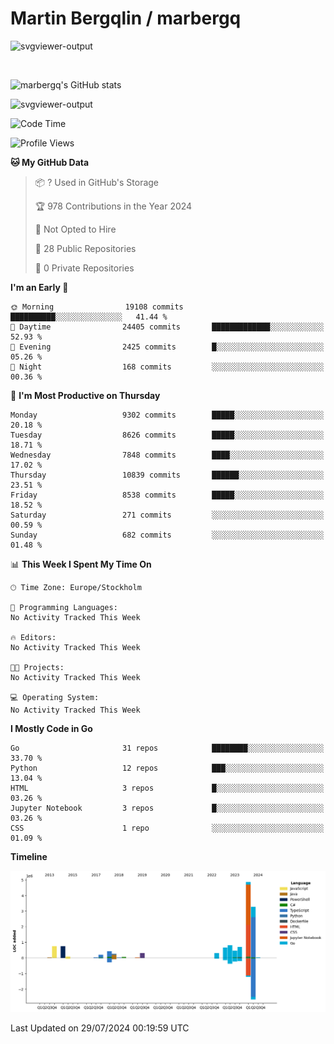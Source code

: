 # Martin Bergqlin / marbergq

![svgviewer-output](https://user-images.githubusercontent.com/2405410/206014777-22d41ecb-c24f-421d-b7d9-bba2cb5bb0de.svg)

<br>

<!--- [![Martin's Week](https://github-readme-stats.vercel.app/api/wakatime?username=marbergq&theme=dark)](https://github.com/anuraghazra/github-readme-stats) -->

![marbergq's GitHub stats](https://github-readme-stats.vercel.app/api?username=marbergq&count_private=true&show_icons=true)

![svgviewer-output](https://wakatime.com/badge/user/3f0a2069-6683-4e19-9a4a-7d21ea815067.svg)

<!--START_SECTION:waka-->
![Code Time](http://img.shields.io/badge/Code%20Time-4%2C232%20hrs%2013%20mins-blue)

![Profile Views](http://img.shields.io/badge/Profile%20Views-0-blue)

**🐱 My GitHub Data** 

> 📦 ? Used in GitHub's Storage 
 > 
> 🏆 978 Contributions in the Year 2024
 > 
> 🚫 Not Opted to Hire
 > 
> 📜 28 Public Repositories 
 > 
> 🔑 0 Private Repositories 
 > 
**I'm an Early 🐤** 

```text
🌞 Morning                19108 commits       ██████████░░░░░░░░░░░░░░░   41.44 % 
🌆 Daytime                24405 commits       █████████████░░░░░░░░░░░░   52.93 % 
🌃 Evening                2425 commits        █░░░░░░░░░░░░░░░░░░░░░░░░   05.26 % 
🌙 Night                  168 commits         ░░░░░░░░░░░░░░░░░░░░░░░░░   00.36 % 
```
📅 **I'm Most Productive on Thursday** 

```text
Monday                   9302 commits        █████░░░░░░░░░░░░░░░░░░░░   20.18 % 
Tuesday                  8626 commits        █████░░░░░░░░░░░░░░░░░░░░   18.71 % 
Wednesday                7848 commits        ████░░░░░░░░░░░░░░░░░░░░░   17.02 % 
Thursday                 10839 commits       ██████░░░░░░░░░░░░░░░░░░░   23.51 % 
Friday                   8538 commits        █████░░░░░░░░░░░░░░░░░░░░   18.52 % 
Saturday                 271 commits         ░░░░░░░░░░░░░░░░░░░░░░░░░   00.59 % 
Sunday                   682 commits         ░░░░░░░░░░░░░░░░░░░░░░░░░   01.48 % 
```


📊 **This Week I Spent My Time On** 

```text
🕑︎ Time Zone: Europe/Stockholm

💬 Programming Languages: 
No Activity Tracked This Week

🔥 Editors: 
No Activity Tracked This Week

🐱‍💻 Projects: 
No Activity Tracked This Week

💻 Operating System: 
No Activity Tracked This Week
```

**I Mostly Code in Go** 

```text
Go                       31 repos            ████████░░░░░░░░░░░░░░░░░   33.70 % 
Python                   12 repos            ███░░░░░░░░░░░░░░░░░░░░░░   13.04 % 
HTML                     3 repos             █░░░░░░░░░░░░░░░░░░░░░░░░   03.26 % 
Jupyter Notebook         3 repos             █░░░░░░░░░░░░░░░░░░░░░░░░   03.26 % 
CSS                      1 repo              ░░░░░░░░░░░░░░░░░░░░░░░░░   01.09 % 
```



**Timeline**

![Lines of Code chart](https://raw.githubusercontent.com/marbergq/marbergq/main/assets/bar_graph.png)


 Last Updated on 29/07/2024 00:19:59 UTC
<!--END_SECTION:waka-->
